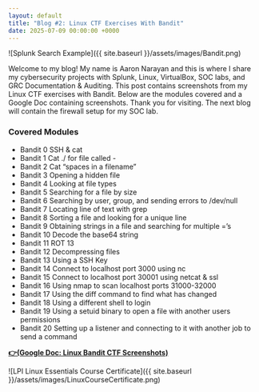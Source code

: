 ```yaml
---
layout: default
title: "Blog #2: Linux CTF Exercises With Bandit"
date: 2025-07-09 00:00:00 +0000
---
```


![Splunk Search Example]({{ site.baseurl }}/assets/images/Bandit.png)

Welcome to my blog! My name is Aaron Narayan and this is where I share my cybersecurity projects with Splunk, Linux, VirtualBox, SOC labs, and GRC Documentation & Auditing.  This post contains screenshots from my Linux CTF exercises with Bandit. Below are the modules covered and a Google Doc containing screenshots. Thank you for visiting. The next blog will contain the firewall setup for my SOC lab. 

### Covered Modules

 - Bandit 0 SSH & cat
 - Bandit 1 Cat ./ for file called - 
 - Bandit 2 Cat “spaces in a filename”
 - Bandit 3 Opening a hidden file 
 - Bandit 4 Looking at file types
 - Bandit 5 Searching for a file by size
 - Bandit 6 Searching by user, group, and sending errors to /dev/null
 - Bandit 7 Locating line of text with grep
 - Bandit 8 Sorting a file and looking for a unique line
 - Bandit 9 Obtaining strings in a file and searching for multiple =’s
 - Bandit 10 Decode the base64 string
 - Bandit 11 ROT 13
 - Bandit 12 Decompressing files
 - Bandit 13 Using a SSH Key
 - Bandit 14 Connect to localhost port 3000 using nc
 - Bandit 15 Connect to localhost port 30001 using netcat & ssl
 - Bandit 16 Using nmap to scan localhost ports 31000-32000
 - Bandit 17 Using the diff command to find what has changed
 - Bandit 18 Using a different shell to login
 - Bandit 19 Using a setuid binary to open a file with another users permissions
 - Bandit 20 Setting up a listener and connecting to it with another job to send a command

[**👉(Google Doc: Linux Bandit CTF Screenshots)**](https://docs.google.com/document/d/1VO-bQ7xvvx1PMKZFzRhXsZFXji4TkCFQuKzLXsXNIhA/edit?usp=sharing)


![LPI Linux Essentials Course Certificate]({{ site.baseurl }}/assets/images/LinuxCourseCertificate.png)

